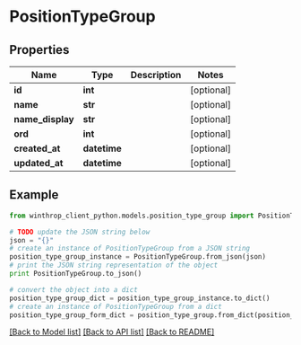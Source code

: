 # PositionTypeGroup


## Properties

Name | Type | Description | Notes
------------ | ------------- | ------------- | -------------
**id** | **int** |  | [optional] 
**name** | **str** |  | [optional] 
**name_display** | **str** |  | [optional] 
**ord** | **int** |  | [optional] 
**created_at** | **datetime** |  | [optional] 
**updated_at** | **datetime** |  | [optional] 

## Example

```python
from winthrop_client_python.models.position_type_group import PositionTypeGroup

# TODO update the JSON string below
json = "{}"
# create an instance of PositionTypeGroup from a JSON string
position_type_group_instance = PositionTypeGroup.from_json(json)
# print the JSON string representation of the object
print PositionTypeGroup.to_json()

# convert the object into a dict
position_type_group_dict = position_type_group_instance.to_dict()
# create an instance of PositionTypeGroup from a dict
position_type_group_form_dict = position_type_group.from_dict(position_type_group_dict)
```
[[Back to Model list]](../README.md#documentation-for-models) [[Back to API list]](../README.md#documentation-for-api-endpoints) [[Back to README]](../README.md)


